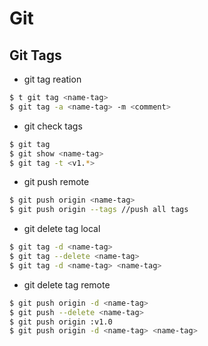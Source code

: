 # Git

## Git Tags
 - git tag reation
```sh
$ t git tag <name-tag>
$ git tag -a <name-tag> -m <comment>
```
 - git check tags
```sh
$ git tag
$ git show <name-tag>
$ git tag -t <v1.*>
```
 - git push remote
```sh
$ git push origin <name-tag>
$ git push origin --tags //push all tags
```
 - git delete tag local
```sh
$ git tag -d <name-tag>
$ git tag --delete <name-tag>
$ git tag -d <name-tag> <name-tag>
```
 - git delete tag remote
```sh
$ git push origin -d <name-tag>
$ git push --delete <name-tag>
$ git push origin :v1.0
$ git push origin -d <name-tag> <name-tag>
```
 
